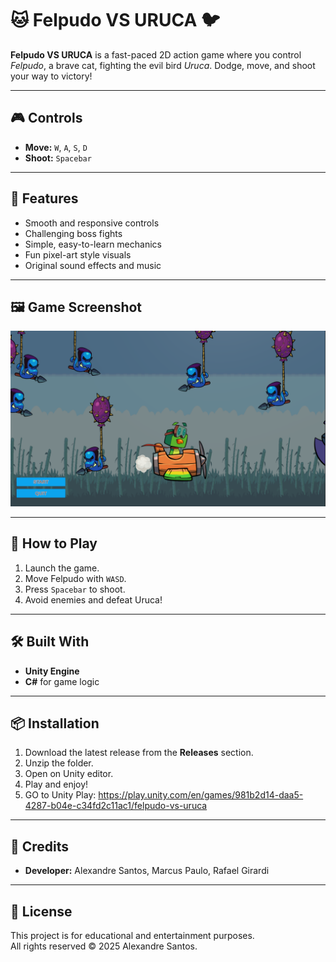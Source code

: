 # 🐱 Felpudo VS URUCA 🐦

**Felpudo VS URUCA** is a fast-paced 2D action game where you control *Felpudo*, a brave cat, fighting the evil bird *Uruca*. Dodge, move, and shoot your way to victory!

---

## 🎮 Controls

- **Move:** `W`, `A`, `S`, `D`  
- **Shoot:** `Spacebar`  

---

## 🧩 Features

- Smooth and responsive controls  
- Challenging boss fights  
- Simple, easy-to-learn mechanics  
- Fun pixel-art style visuals  
- Original sound effects and music  

---

## 🖼️ Game Screenshot

![Game Screenshot](./Assets/assets/screenshot.png)  

---

## 🚀 How to Play

1. Launch the game.  
2. Move Felpudo with `WASD`.  
3. Press `Spacebar` to shoot.  
4. Avoid enemies and defeat Uruca!

---

## 🛠️ Built With

- **Unity Engine**  
- **C#** for game logic

---

## 📦 Installation

1. Download the latest release from the **Releases** section.  
2. Unzip the folder.  
3. Open on Unity editor.  
4. Play and enjoy!
5. GO to Unity Play: https://play.unity.com/en/games/981b2d14-daa5-4287-b04e-c34fd2c11ac1/felpudo-vs-uruca

---

## 👾 Credits

- **Developer:** Alexandre Santos, Marcus Paulo, Rafael Girardi
---

## 🐾 License

This project is for educational and entertainment purposes.  
All rights reserved © 2025 Alexandre Santos.
